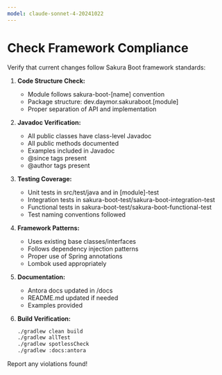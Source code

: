 ```yaml
---
model: claude-sonnet-4-20241022
---
```


# Check Framework Compliance

Verify that current changes follow Sakura Boot framework standards:

1. **Code Structure Check:**
    - Module follows sakura-boot-[name] convention
    - Package structure: dev.daymor.sakuraboot.[module]
    - Proper separation of API and implementation

2. **Javadoc Verification:**
    - All public classes have class-level Javadoc
    - All public methods documented
    - Examples included in Javadoc
    - @since tags present
    - @author tags present

3. **Testing Coverage:**
    - Unit tests in src/test/java and in [module]-test
    - Integration tests in sakura-boot-test/sakura-boot-integration-test
    - Functional tests in sakura-boot-test/sakura-boot-functional-test
    - Test naming conventions followed

4. **Framework Patterns:**
    - Uses existing base classes/interfaces
    - Follows dependency injection patterns
    - Proper use of Spring annotations
    - Lombok used appropriately

5. **Documentation:**
    - Antora docs updated in /docs
    - README.md updated if needed
    - Examples provided

6. **Build Verification:**
   ```bash
   ./gradlew clean build
   ./gradlew allTest
   ./gradlew spotlessCheck
   ./gradlew :docs:antora
   ```

Report any violations found!